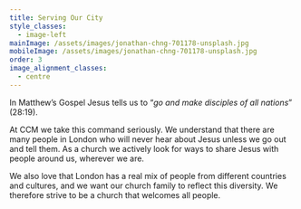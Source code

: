```yaml
---
title: Serving Our City
style_classes:
  - image-left
mainImage: /assets/images/jonathan-chng-701178-unsplash.jpg
mobileImage: /assets/images/jonathan-chng-701178-unsplash.jpg
order: 3
image_alignment_classes:
  - centre
---
```

In Matthew’s Gospel Jesus tells us to “*go and make disciples of all nations*” (28:19).

At CCM we take this command seriously. We understand that there are many people in London who will never hear about Jesus unless we go out and tell them. As a church we actively look for ways to share Jesus with people around us, wherever we are.

We also love that London has a real mix of people from different countries and cultures, and we want our church family to reflect this diversity. We therefore strive to be a church that welcomes all people.

